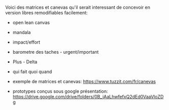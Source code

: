 Voici des matrices et canevas qu'il serait interessant de concevoir en version libres remodifiables facilement:

- open lean canvas
- mandala
- impact/effort
- barometre des taches - urgent/important
- Plus - Delta
- qui fait quoi quand


- exemple de matrices et canevas: https://www.tuzzit.com/fr/canevas
- prototypes conçus sous google présentation: https://drive.google.com/drive/folders/0B_jAaLhwfefxQ2dEd0VaaVloZDg